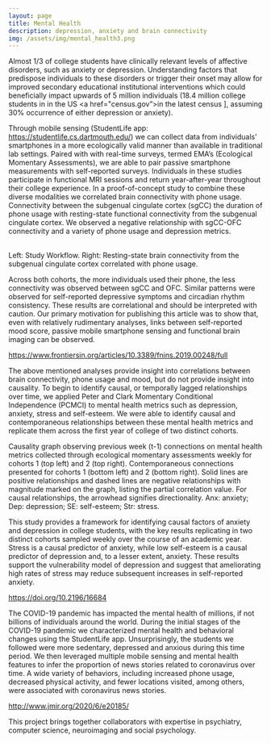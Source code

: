 ```yaml
---
layout: page
title: Mental Health
description: depression, anxiety and brain connectivity
img: /assets/img/mental_health3.png
---
```


Almost 1/3 of college students have clinically relevant levels of affective disorders, such as anxiety or depression. Understanding factors that predispose individuals to these disorders or trigger their onset may allow for improved secondary educational institutional interventions which could beneficially impact upwards of 5 million individuals (18.4 million college students in in the US <a href="census.gov”>in the latest census</a> ], assuming 30% occurrence of either depression or anxiety).

Through mobile sensing (StudentLife app: https://studentlife.cs.dartmouth.edu/) we can collect data from individuals’ smartphones in a more ecologically valid manner than available in traditional lab settings. Paired with with real-time surveys, termed EMA’s (Ecological Momentary Assessments), we are able to pair passive smartphone measurements with  self-reported surveys. Individuals in these studies participate in functional MRI sessions and return year-after-year throughout their college experience. In a proof-of-concept study to combine these diverse modalities we correlated brain connectivity with phone usage. Connectivity between the subgenual cingulate cortex (sgCC) the duration of phone usage with resting-state functional connectivity from the subgenual cingulate cortex. We observed a negative relationship with sgCC-OFC connectivity and a variety of phone usage and depression metrics.

<div class="img_row">
    <img class="col one left" src="{{ site.baseurl }}/assets/img/StudentLifeStudyFlow.png" alt="" title="StudentLifeFlow"/>
    <img class="col one left" src="{{ site.baseurl }}/assets/img/PhoneUsage_sgCC.png" alt="" title="PhoneUsage_sgCC"/>
</div>
<div class="col two caption">
     Left: Study Workflow. Right: Resting-state brain connectivity from the subgenual cingulate cortex correlated with phone usage.
</div>

Across both cohorts, the more individuals used their phone, the less connectivity was observed between sgCC and OFC. Similar patterns were observed for self-reported depressive symptoms and circadian rhythm consistency. These results are correlational and should be interpreted with caution. Our primary motivation for publishing this article was to show that, even with relatively rudimentary analyses, links between self-reported mood score, passive mobile smartphone sensing and functional brain imaging can be observed.

https://www.frontiersin.org/articles/10.3389/fnins.2019.00248/full

The above mentioned analyses provide insight into correlations between brain connectivity, phone usage and mood, but do not provide insight into causality. To begin to identify causal, or temporally lagged relationships over time, we applied Peter and Clark Momentary Conditional Independence (PCMCI) to mental health metrics such as depression, anxiety, stress and self-esteem. We were able to identify causal and contemporaneous relationships between these mental health metrics and replicate them across the first year of college of two distinct cohorts.

<div class="img_row">
    <img class="col one left" src="{{ site.baseurl }}/assets/img/PCMCI.png" alt="" title="PCMCI"/>
</div>
<div class="col one caption">
     Causality graph observing previous week (t-1) connections on mental health metrics collected through ecological momentary assessments weekly for cohorts 1 (top left) and 2 (top right). Contemporaneous connections presented for cohorts 1 (bottom left) and 2 (bottom right). Solid lines are positive relationships and dashed lines are negative relationships with magnitude marked on the graph, listing the partial correlation value. For causal relationships, the arrowhead signifies directionality. Anx: anxiety; Dep: depression; SE: self-esteem; Str: stress.
</div>

This study provides a framework for identifying causal factors of anxiety and depression in college students, with the key results replicating in two distinct cohorts sampled weekly over the course of an academic year. Stress is a causal predictor of anxiety, while low self-esteem is a causal predictor of depression and, to a lesser extent, anxiety. These results support the vulnerability model of depression and suggest that ameliorating high rates of stress may reduce subsequent increases in self-reported anxiety.

https://doi.org/10.2196/16684

The COVID-19 pandemic has impacted the mental health of millions, if not billions of individuals around the world. During the initial stages of the COVID-19 pandemic we characterized mental health and behavioral changes using the StudentLife app. Unsurprisingly, the students we followed were more sedentary, depressed and anxious during this time period. We then leveraged multiple mobile sensing and mental health features to infer the proportion of news stories related to coronavirus over time. A wide variety of behaviors, including increased phone usage, decreased physical activity, and fewer locations visited, among others, were associated with coronavirus news stories.

http://www.jmir.org/2020/6/e20185/

This project brings together collaborators with expertise in psychiatry, computer science, neuroimaging and social psychology.
